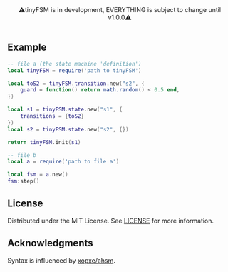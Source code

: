 <!-- <p align="center">
    <img src="./assets/logo.png" width="450" />
</p> -->
<div align="center">⚠️tinyFSM is in development, EVERYTHING is subject to change until v1.0.0⚠️</div>
<br>


## Example

```lua
-- file a (the state machine 'definition')
local tinyFSM = require('path to tinyFSM')

local toS2 = tinyFSM.transition.new("s2", {
    guard = function() return math.random() < 0.5 end,
})

local s1 = tinyFSM.state.new("s1", {
    transitions = {toS2}
})
local s2 = tinyFSM.state.new("s2", {})

return tinyFSM.init(s1)
```

```lua
-- file b
local a = require('path to file a')

local fsm = a.new()
fsm:step()
```

## License

Distributed under the MIT License. See [LICENSE](./LICENSE) for more information.

## Acknowledgments
Syntax is influenced by [xopxe/ahsm](https://github.com/xopxe/ahsm).
